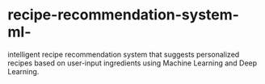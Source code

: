 # recipe-recommendation-system-ml-
intelligent recipe recommendation system that suggests personalized recipes based on user-input ingredients using Machine Learning and Deep Learning.
